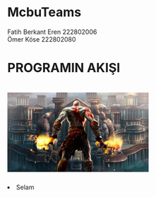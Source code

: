 # McbuTeams
 Fatih Berkant Eren 222802006<br>
 Ömer Köse 222802080

#                       PROGRAMIN AKIŞI
# <img src="https://github.com/fatihberkanteren/McbuTeams/blob/main/resim.jpg" width="320" height="180">

  <li> Selam </li>
